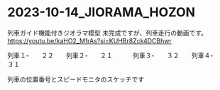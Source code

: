 # 2023-10-14_JIORAMA_HOZON
列車ガイド機能付きジオラマ模型
未完成ですが、列車走行の動画です。
https://youtu.be/kaHO2_MfrAs?si=KUHBr8Zck4DCBhwr

列車１-　　２２　　列車２-　　２１　　　
列車３-　　３２　　列車４-　　３１

列車の位置番号とスピードモニタのスケッチです
